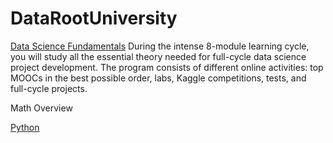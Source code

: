 # DataRootUniversity 

[Data Science Fundamentals](https://dhired.com/course/data-science-fundamentals-13mx228)
During the intense 8-module learning cycle, you will study all the essential theory needed for full-cycle data science project development.
The program consists of different online activities: top MOOCs in the best possible order, labs, Kaggle competitions, tests, and full-cycle projects.

Math Overview

[Python](https://github.com/ValeriiSielikhov/DataRoot-University/tree/master/week%202/Python%20lab)
